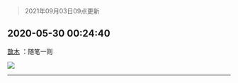 > 2021年09月03日09点更新
<link rel="stylesheet" href="https://cdn.jsdelivr.net/gh/taotie6/sampleJSON@main/css/photo_show.css">


 ## 2020-05-30 00:24:40 

 [㪚木](https://www.coolapk.com/feed/19182724?shareKey=Y2RkNTJhZjRkZmQxNjEzMTc1NWE~) ：随笔一则 

<div class="album">
<img class="img-item" src="http://image.coolapk.com/feed/2020/0530/00/1081091_0906350a_9479_4331@1440x5746.jpeg" />
</div>

 ------- 

